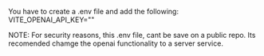 You have to create a .env file and add the following:
VITE_OPENAI_API_KEY="<your openai secret key>"

NOTE: For security reasons, this .env file, cant be save on a public repo. Its recomended chamge the openai functionality to a server service.